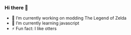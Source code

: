 ### Hi there 👋

- 🔭 I’m currently working on modding The Legend of Zelda
- 🌱 I’m currently learning javascript
- ⚡ Fun fact: I like otters
